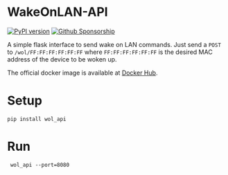 #  WakeOnLAN-API

[![PyPI version](https://badge.fury.io/py/wol_api.svg)](https://badge.fury.io/py/wol_api)
[![Github Sponsorship](https://img.shields.io/badge/support-me-red.svg)](https://github.com/users/rix1337/sponsorship)

A simple flask interface to send wake on LAN commands. Just send a `POST` to `/wol/FF:FF:FF:FF:FF:FF` where `FF:FF:FF:FF:FF:FF` is the desired MAC address of the device to be woken up.

The official docker image is available at [Docker Hub](https://hub.docker.com/r/rix1337/docker-wol_api).

# Setup

`pip install wol_api`

# Run

` wol_api --port=8080` 

